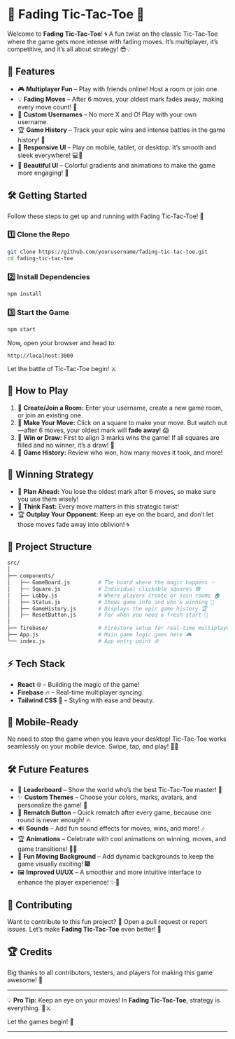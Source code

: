 
# 🎲 **Fading Tic-Tac-Toe** 🎲

Welcome to **Fading Tic-Tac-Toe**! 🌀 A fun twist on the classic Tic-Tac-Toe where the game gets more intense with fading moves. It’s multiplayer, it’s competitive, and it’s all about strategy! 😎💡

## 🚀 **Features**

- 🎮 **Multiplayer Fun** – Play with friends online! Host a room or join one.
- 💡 **Fading Moves** – After 6 moves, your oldest mark fades away, making every move count! 🔄
- 👥 **Custom Usernames** – No more X and O! Play with your own username.
- 🏆 **Game History** – Track your epic wins and intense battles in the game history! 📜
- 📱 **Responsive UI** – Play on mobile, tablet, or desktop. It’s smooth and sleek everywhere! 💻📱
- 🌈 **Beautiful UI** – Colorful gradients and animations to make the game more engaging! 🎨



## 🛠️ **Getting Started**

Follow these steps to get up and running with Fading Tic-Tac-Toe! 🚀

### 1️⃣ **Clone the Repo**

```bash
git clone https://github.com/yourusername/fading-tic-tac-toe.git
cd fading-tic-tac-toe
```

### 2️⃣ **Install Dependencies**

```bash
npm install
```

### 3️⃣ **Start the Game**

```bash
npm start
```

Now, open your browser and head to:

```
http://localhost:3000
```

Let the battle of Tic-Tac-Toe begin! ⚔️

## 🎨 **How to Play**

1. 👥 **Create/Join a Room:** Enter your username, create a new game room, or join an existing one.
2. 📝 **Make Your Move:** Click on a square to make your move. But watch out—after 6 moves, your oldest mark will **fade away**! 😱
3. 🏁 **Win or Draw:** First to align 3 marks wins the game! If all squares are filled and no winner, it’s a draw! 🤝
4. 🔄 **Game History:** Review who won, how many moves it took, and more!

## 🎉 **Winning Strategy**

- 🚀 **Plan Ahead:** You lose the oldest mark after 6 moves, so make sure you use them wisely!
- 🧠 **Think Fast:** Every move matters in this strategic twist!
- 🏆 **Outplay Your Opponent:** Keep an eye on the board, and don’t let those moves fade away into oblivion! 🌀

## 🔧 **Project Structure**

```bash
src/
│
├── components/
│   ├── GameBoard.js         # The board where the magic happens ✨
│   ├── Square.js            # Individual clickable squares 🟦
│   ├── Lobby.js             # Where players create or join rooms 🏠
│   ├── Status.js            # Shows game info and who's winning 🏁
│   ├── GameHistory.js       # Displays the epic game history 🏆
│   ├── ResetButton.js       # For when you need a fresh start 🔄
│
├── firebase/                # Firestore setup for real-time multiplayer 🔥
├── App.js                   # Main game logic goes here 🎮
└── index.js                 # App entry point 🌐
```

## ⚡ **Tech Stack**

- **React** 🌐 – Building the magic of the game!
- **Firebase** 🔥 – Real-time multiplayer syncing.
- **Tailwind CSS** 💅 – Styling with ease and beauty.

## 📱 **Mobile-Ready**

No need to stop the game when you leave your desktop! Tic-Tac-Toe works seamlessly on your mobile device. Swipe, tap, and play! 📲💨


## 🛠️ **Future Features**

- 👑 **Leaderboard** – Show the world who’s the best Tic-Tac-Toe master! 🏅
- ✨ **Custom Themes** – Choose your colors, marks, avatars, and personalize the game! 🎨
- 🔄 **Rematch Button** – Quick rematch after every game, because one round is never enough! 🔥
- 🔊 **Sounds** – Add fun sound effects for moves, wins, and more! 🎶
- 🏆 **Animations** – Celebrate with cool animations on winning, moves, and game transitions! 🎉🕺
- 🌈 **Fun Moving Background** – Add dynamic backgrounds to keep the game visually exciting! 🎆
- 🖼️ **Improved UI/UX** – A smoother and more intuitive interface to enhance the player experience! ✨📱


## 🤝 **Contributing**

Want to contribute to this fun project? 🎉 Open a pull request or report issues. Let’s make **Fading Tic-Tac-Toe** even better! 🙌

## 🏆 **Credits**

Big thanks to all contributors, testers, and players for making this game awesome! 💖 

---

💡 **Pro Tip:** Keep an eye on your moves! In **Fading Tic-Tac-Toe**, strategy is everything. 🧠⚔️

Let the games begin! 🚀

---
